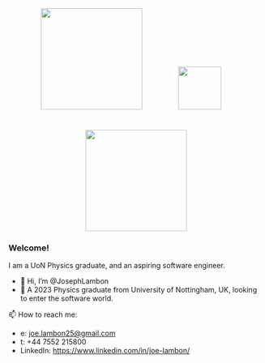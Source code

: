 <div align="center">
  <img src="https://github.com/JosephLambon/JosephLambon/assets/107887718/bb52f473-3e60-4fe3-93bc-057213a10cd5" class="img-responsive" style="width: 200px; margin-right: 20px;"> &nbsp; &nbsp; &nbsp; &nbsp; &nbsp; &nbsp;
  <img src="https://github.com/JosephLambon/JosephLambon/assets/107887718/fc8f737d-3cf0-4dfb-81fb-99adf782d050" class="img-responsive object-fit-cover" style="width: 85px; margin-right: 20px;">
  <br>
  <br>
  <img src="https://github.com/JosephLambon/JosephLambon/assets/107887718/bded2d07-e8e1-4ce1-8a4b-99b4ffed175d" class="img-responsive object-fit-cover" style="width: 200px; margin-top: 20px;">
</div>

### Welcome!

I am a UoN Physics graduate, and an aspiring software engineer.

- 👋 Hi, I’m @JosephLambon
- 👀 A 2023 Physics graduate from University of Nottingham, UK, looking to enter the software world.

📫    How to reach me:
- e: joe.lambon25@gmail.com
- t: +44 7552 215800
- LinkedIn: https://www.linkedin.com/in/joe-lambon/

<!---
JosephLambon/JosephLambon is a ✨ special ✨ repository because its `README.md` (this file) appears on your GitHub profile.
You can click the Preview link to take a look at your changes.
--->
